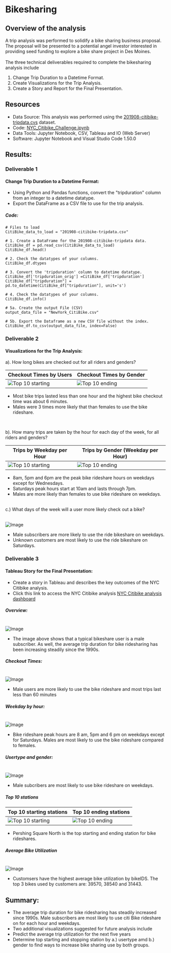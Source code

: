# Bikesharing

## Overview of the analysis
A trip analysis was performed to solidify a bike sharing business proposal. The proposal will be presented to a potential angel investor interested in providing seed funding to explore a bike share project in Des Moines.   
<br />
The three technical deliverables required to complete the bikesharing analysis include <br />

1. Change Trip Duration to a Datetime Format.
2. Create Visualizations for the Trip Analysis.
3. Create a Story and Report for the Final Presentation.

## Resources
- Data Source: This analysis was performed using the  [201908-citibike-tripdata.cvs](https://s3.amazonaws.com/tripdata/index.html) dataset.
-  Code: [NYC_Citibike_Challenge.ipynb](https://github.com/aobasuyi/Bikesharing/blob/main/NYC_Citibike_Challenge.ipynb) 
- Data Tools: Jupyter Notebook, CSV, Tableau and IO (Web Server)
- Software: Jupyter Notebook and Visual Studio Code 1.50.0

## Results:
### Deliverable 1
#### Change Trip Duration to a Datetime Format: <br />
- Using Python and Pandas functions, convert the "tripduration" column from an integer to a datetime datatype. 
- Export the DataFrame as a CSV file to use for the trip analysis.
##### Code:
```
# Files to load
CitiBike_data_to_load = "201908-citibike-tripdata.csv"

# 1. Create a DataFrame for the 201908-citibike-tripdata data. 
CitiBike_df = pd.read_csv(CitiBike_data_to_load)
CitiBike_df.head()

# 2. Check the datatypes of your columns. 
CitiBike_df.dtypes

# 3. Convert the 'tripduration' column to datetime datatype.
CitiBike_df['tripduration_orig'] =CitiBike_df['tripduration']
CitiBike_df["tripduration"] = pd.to_datetime(CitiBike_df["tripduration"], unit='s')  

# 4. Check the datatypes of your columns. 
CitiBike_df.info()

# 5a. Create the output File (CSV)
output_data_file = "NewYork_CitiBike.csv"

# 5b. Export the Dataframe as a new CSV file without the index.
CitiBike_df.to_csv(output_data_file, index=False)

```

### Deliverable 2
#### Visualizations for the Trip Analysis: <br />

a).  How long bikes are checked out for all riders and genders?

| Checkout Times by Users  | Checkout Times by Gender |
| ------------- | ------------- |
| ![Top 10 starting](Resources/Visualization/Checkout_times_users.png)  | ![Top 10 ending](Resources/Visualization/Checkout_times_gender.png) |


- Most bike trips lasted less than one hour and the highest bike checkout time was about 6 minutes. 
- Males were 3 times more likely that than females to use the bike rideshare.

<br /> 

b).  How many trips are taken by the hour for each day of the week, for all riders and genders?

| Trips by Weekday per Hour  | Trips by Gender (Weekday per Hour) |
| ------------- | ------------- |
| ![Top 10 starting](Resources/Visualization/Trips_weekday_hr.png)  | ![Top 10 ending](Resources/Visualization/Trips_weekday_gender.png)  |

- 8am, 5pm and 6pm are the peak bike rideshare hours on weekdays except for Wednesdays. 
- Saturdays peak hours start at 10am and lasts through 7pm.
- Males are more likely than females to use bike rideshare on weekdays.

<br />
c.) What days of the week will a user more likely check out a bike?

<br /> ![Image](Resources/Visualization/Trips_usertype_gender.png) <br />

- Male subscribers are more likely to use the ride bikeshare on weekdays.
- Unknown customers are most likely to use the ride bikeshare on Saturdays.

### Deliverable 3
#### Tableau Story for the Final Presentation: <br />

- Create a story in Tableau and describes the key outcomes of the NYC Citibike analysis.
- Click this link to access the NYC Citibike analysis [NYC Citibike analysis dashboard](https://public.tableau.com/app/profile/pat1796/viz/DesMoinesCitiBikeProposal_16274868652750/CitiBikeProposal?publish=yes) 

##### Overview: 
<br /> ![Image](Resources/Dashboard_story/DesMoines_overview.png) <br />

- The image above shows that a typical bikeshare user is a male subscriber. As well, the average trip duration for bike ridesharing has been increasing steadily since the 1990s. 

##### Checkout Times:

<br /> ![Image](Resources/Dashboard_story/DesMoines_trip-duration_riders.png) <br />

- Male users are more likely to use the bike rideshare and most trips last less than 60 minutes

##### Weekday by hour:

<br /> ![Image](Resources/Dashboard_story/DesMoines_trips_weekday_hour.png) <br />

- Bike rideshare peak hours are 8 am, 5pm and 6 pm on weekdays except for Saturdays. Males are most likely to use the bike rideshare compared to females.

 ##### Usertype and gender:
<br /> ![Image](Resources/Dashboard_story/DesMoines_trips_usertype.png) <br />

- Male subcribers are most likely to use bike rideshare on weekdays.

##### Top 10 stations

| Top 10 starting stations  | Top 10 ending stations |
| ------------- | ------------- |
| ![Top 10 starting](Resources/Dashboard_story/DesMoines_top_starting_stations.png)  | ![Top 10 ending](Resources/Dashboard_story/DesMoines_top_ending_stations.png) |


- Pershing Square North is the top starting and ending station for bike rideshares. 

##### Average Bike Utilization

<br /> ![Image](Resources/Dashboard_story/DesMoines_bike_utilization.png) <br />

- Customsers have the highest average bike utilization by bikeIDS. The top 3 bikes used by customers are: 39570, 38540 and 31443.

## Summary:
- The average trip duration for bike ridesharing has steadily increased since 1990s.
Male subscribers are most likely to use citi Bike rideshare on for each hour and weekdays.
- Two additional visualizations suggested for future analysis include
 - Predict the average trip utilization for the next five years
 - Determine top starting and stopping station by a.) usertype amd b.) gender to find ways to increase bike sharing use by both groups.


